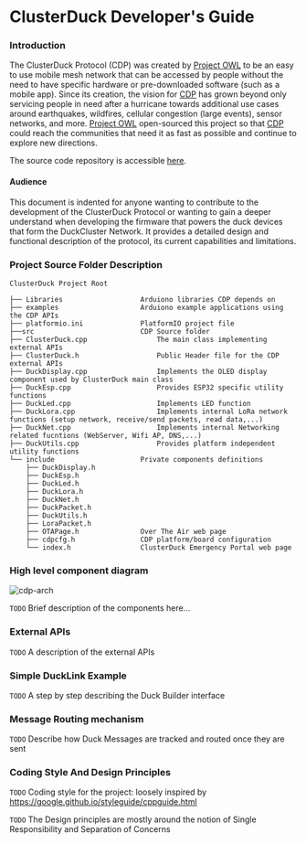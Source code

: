 [Project OWL]: <https://www.project-owl.com/>
[CDP]: <https://github.com/Code-and-Response/ClusterDuck-Protocol/wiki>
[Slack Workspace]: <https://www.project-owl.com/slack>

[here]: https://github.com/Code-and-Response/ClusterDuck-Protocol

# ClusterDuck Developer's Guide

### Introduction

The ClusterDuck Protocol (CDP) was created by [Project OWL] to be an easy to use mobile mesh network that can be accessed by people without the need to have specific hardware or pre-downloaded software (such as a mobile app). Since its creation, the vision for [CDP] has grown beyond only servicing people in need after a hurricane towards additional use cases around earthquakes, wildfires, cellular congestion (large events), sensor networks, and more. [Project OWL] open-sourced this project so that [CDP] could reach the communities that need it as fast as possible and continue to explore new directions.

The source code repository is accessible [here]. 

#### Audience
This document is indented for anyone wanting to contribute to the development of the ClusterDuck Protocol or wanting to gain a deeper understand when developing the firmware that powers the duck devices that form the DuckCluster Network.
It provides a detailed design and functional description of the protocol, its current capabilities and limitations.


### Project Source Folder Description

```
ClusterDuck Project Root

├── Libraries                   Arduiono libraries CDP depends on
├── examples                    Arduiono example applications using the CDP APIs
├── platformio.ini              PlatformIO project file
├──src                          CDP Source folder
├── ClusterDuck.cpp                 The main class implementing external APIs
├── ClusterDuck.h                   Public Header file for the CDP external APIs
├── DuckDisplay.cpp                 Implements the OLED display component used by ClusterDuck main class                
├── DuckEsp.cpp                     Provides ESP32 specific utility functions
├── DuckLed.cpp                     Implements LED function
├── DuckLora.cpp                    Implements internal LoRa network functions (setup network, receive/send packets, read data,...)
├── DuckNet.cpp                     Implements internal Networking related fucntions (WebServer, Wifi AP, DNS,...)
├── DuckUtils.cpp                   Provides platform independent utility functions
└── include                     Private components definitions                         
    ├── DuckDisplay.h
    ├── DuckEsp.h
    ├── DuckLed.h
    ├── DuckLora.h
    ├── DuckNet.h
    ├── DuckPacket.h
    ├── DuckUtils.h
    ├── LoraPacket.h
    ├── OTAPage.h               Over The Air web page
    ├── cdpcfg.h                CDP platform/board configuration
    └── index.h                 ClusterDuck Emergency Portal web page
```

### High level component diagram

![cdp-arch](https://github.com/amirna2/ClusterDuck-Docs/blob/master/assets/cdp-arch.png)

`TODO` Brief description of the components here...

### External APIs
`TODO` A description of the external APIs

### Simple DuckLink Example
`TODO` A step by step describing the Duck Builder interface

### Message Routing mechanism
`TODO` Describe how Duck Messages are tracked and routed once they are sent

### Coding Style And Design Principles
`TODO` Coding style for the project: loosely inspired by https://google.github.io/styleguide/cppguide.html

`TODO` The Design principles are mostly around the notion of Single Responsibility and Separation of Concerns

